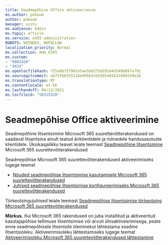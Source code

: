 ```yaml
---
title: Seadmepõhise Office aktiveerimine
ms.author: pebaum
author: pebaum
manager: scotv
ms.audience: Admin
ms.topic: article
ms.service: o365-administration
ROBOTS: NOINDEX, NOFOLLOW
localization_priority: Normal
ms.collection: Adm_O365
ms.custom:
- "9001420"
- "3433"
ms.openlocfilehash: 725a0b757902e5ae16d375d291d4d349b897a792
ms.sourcegitcommit: ab75f66355116e995b3cb5505465b31989339e28
ms.translationtype: MT
ms.contentlocale: et-EE
ms.lasthandoff: 08/13/2021
ms.locfileid: "58315328"
---
```

# <a name="activating-office-using-device-based-licensing"></a>Seadmepõhise Office aktiveerimine

Seadmepõhine litsentsimine Microsoft 365 suurettevõtterakendused on saadaval litsentsina ainult teatud äriklientidele ja mõnedele haridusasutuste klientidele. Üksikasjalikku teavet leiate teemast [Seadmepõhine litsentsimine](https://docs.microsoft.com/deployoffice/device-based-licensing) Microsoft 365 suurettevõtterakendused

Seadmepõhise Microsoft 365 suurettevõtterakendused aktiveerimiseks lugege teemat

- [Nõuded seadmepõhise litsentsimise kasutamisele Microsoft 365 suurettevõtterakendused](https://docs.microsoft.com/deployoffice/device-based-licensing#requirements-for-using-device-based-licensing-for-microsoft-365-apps-for-enterprise)
- [Juhised seadmepõhise litsentsimise konfigureerimiseks Microsoft 365 suurettevõtterakendused](https://docs.microsoft.com/deployoffice/device-based-licensing#steps-to-configure-device-based-licensing-for-microsoft-365-apps-for-enterprise)

Tõrkeotsingujuhised leiate teemast [Seadmepõhise litsentsimise tõrkeotsing Microsoft 365 suurettevõtterakendused](https://docs.microsoft.com/deployoffice/device-based-licensing#troubleshoot-device-based-licensing-for-microsoft-365-apps-for-enterprise)

**Märkus.** Kui Microsoft 365 rakendused on juba installitud ja aktiveeritud kasutajapõhise tellimuse litsentsimise või arvuti ühisaktiveerimisega, peate enne seadmepõhisele litsentsile üleminekut lähtestama seadme litsentsioleku. Aktiveerimisoleku lähtestamiseks lugege teemat [Aktiveerimisoleku Microsoft 365 suurettevõtterakendused lähtestamine](https://docs.microsoft.com/office/troubleshoot/activation/reset-office-365-proplus-activation-state)
